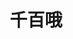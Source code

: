 ---
title: 千百哦
position_number: 1
parameters:
  - name:
    content:
content_markdown: |-
  * **URL**：/v1/capital/deposit/address
  * **Method**：POST
  * **需要登录**：是
  * **需要鉴权**：是

  请求参数

  | 参数名称 | 描述 | 类型 | **是否必需** | 约束 |
  | coin | 币种 | String | 是 | &nbsp; |
  | chain | 连名称 | String | 否 | &nbsp; |
  | signature | 签名 | String | 是 | &nbsp; |
  | timestamp | 调用时间 | Long | 是 | &nbsp; |
left_code_blocks:
  - code_block: |-
      {
          "code": 200,
          "message": "操作成功",
          "data": {
              "account": [
                  {
                      "userId": 790584253861065,
                      "type": "usdt",
                      "coin": "USDT",
                      "quantity": 45.141873887261558133,
                      "amount": 1.141873887261558133
                  },
                  {
                      "userId": 790584253861065,
                      "type": "dw",
                      "coin": "USDT",
                      "quantity": 9518118.623000000000000000,
                      "amount": 1.141873887261558133
                  }
              ]
          }
      }
    title: 请求
    language: json
right_code_blocks:
  - code_block: |-
      {
          "code": 200,
          "message": "操作成功",
          "data": {
              "account": [
                  {
                      "userId": 790584253861065,
                      "type": "usdt",
                      "coin": "USDT",
                      "quantity": 45.141873887261558133,
                      "amount": 1.141873887261558133
                  },
                  {
                      "userId": 790584253861065,
                      "type": "dw",
                      "coin": "USDT",
                      "quantity": 9518118.623000000000000000,
                      "amount": 1.141873887261558133
                  }
              ]
          }
      }
    title: 响应
    language:
---